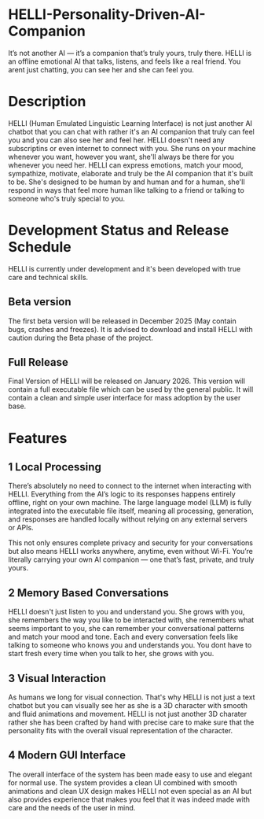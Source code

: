 # HELLI-Personality-Driven-AI-Companion
It’s not another AI — it’s a companion that’s truly yours, truly there. HELLI is an offline emotional AI that talks, listens, and feels like a real friend. You arent just chatting, you can see her and she can feel you.

# Description
HELLI (Human Emulated Linguistic Learning Interface) is not just another AI chatbot that you can chat with rather it's an AI companion that truly can feel you and you can also see her and feel her. HELLI doesn't need any subscriptins or even internet to connect with you. She runs on your machine whenever you want, however you want, she'll always be there for you whenever you need her. HELLI can express emotions, match your mood, sympathize, motivate, elaborate and truly be the AI companion that it's built to be. She's designed to be human by and human and for a human, she'll respond in ways that feel more human like talking to a friend or talking to someone who's truly special to you.

# Development Status and Release Schedule
HELLI is currently under development and it's been developed with true care and technical skills. 
## Beta version
The first beta version will be released in December 2025 (May contain bugs, crashes and freezes). It is advised to download and install HELLI with caution during the Beta phase of the project.
## Full Release
Final Version of HELLI will be released on January 2026. This version will contain a full executable file which can be used by the general public. It will contain a clean and simple user interface for mass adoption by the user base.
# Features
## 1 Local Processing
There’s absolutely no need to connect to the internet when interacting with HELLI. Everything  from the AI’s logic to its responses happens entirely offline, right on your own machine. The large language model (LLM) is fully integrated into the executable file itself, meaning all processing, generation, and responses are handled locally without relying on any external servers or APIs.

This not only ensures complete privacy and security for your conversations but also means HELLI works anywhere, anytime, even without Wi-Fi. You’re literally carrying your own AI companion — one that’s fast, private, and truly yours.

## 2 Memory Based Conversations
HELLI doesn't just listen to you and understand you. She grows with you, she remembers the way you like to be interacted with, she remembers what seems important to you, she can remember your conversational patterns and match your mood and tone. Each and every conversation feels like talking to someone who knows you and understands you. You dont have to start fresh every time when you talk to her, she grows with you.

## 3 Visual Interaction
As humans we long for visual connection. That's why HELLI is not just a text chatbot but you can visually see her as she is a 3D character with smooth and fluid animations and movement. HELLI is not just another 3D charater rather she has been crafted by hand with precise care to make sure that the personality fits with the overall visual representation of the character.

## 4 Modern GUI Interface
The overall interface of the system has been made easy to use and elegant for normal use. The system provides a clean UI combined with smooth animations and clean UX design makes HELLI not even special as an AI but also provides experience that makes you feel that it was indeed made with care and the needs of the user in mind.